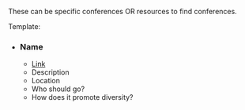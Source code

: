 
These can be specific conferences OR resources to find conferences.

Template:

- ### Name
  - [Link](https://www.google.com/)
  - Description
  - Location
  - Who should go?
  - How does it promote diversity? 
